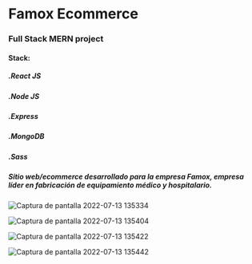 # Famox Ecommerce 

### Full Stack MERN project

#### Stack:
##### .React JS
##### .Node JS
##### .Express
##### .MongoDB
##### .Sass


##### Sitio web/ecommerce desarrollado para la empresa Famox, empresa líder en fabricación de equipamiento médico y hospitalario.


![Captura de pantalla 2022-07-13 135334](https://user-images.githubusercontent.com/74205827/178788962-61353d97-bb0f-419c-8cb2-2321592f28ab.png)

![Captura de pantalla 2022-07-13 135404](https://user-images.githubusercontent.com/74205827/178788971-33534748-2555-4317-a52e-05089215c530.png)

![Captura de pantalla 2022-07-13 135422](https://user-images.githubusercontent.com/74205827/178788974-df80b18c-374c-4545-888e-98b120edf68a.png)

![Captura de pantalla 2022-07-13 135442](https://user-images.githubusercontent.com/74205827/178788978-e5e0269e-0ac2-4d4a-b2d1-f060d67d4811.png)
